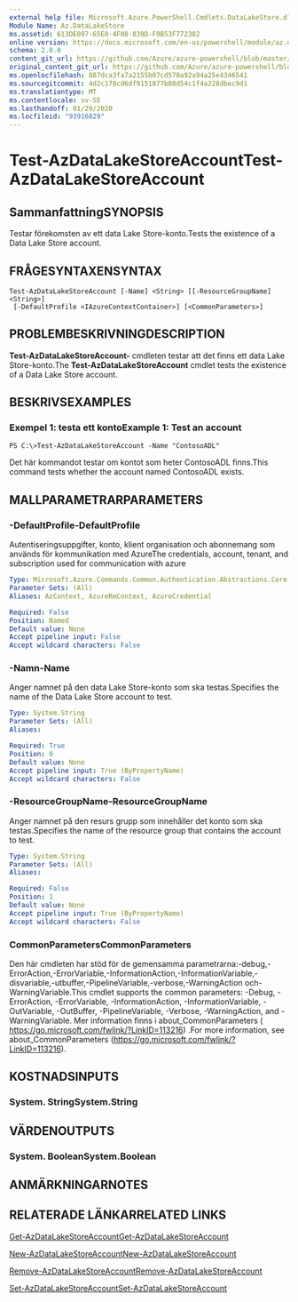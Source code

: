 ```yaml
---
external help file: Microsoft.Azure.PowerShell.Cmdlets.DataLakeStore.dll-Help.xml
Module Name: Az.DataLakeStore
ms.assetid: 613DE097-65E0-4F08-839D-F9B53F772382
online version: https://docs.microsoft.com/en-us/powershell/module/az.datalakestore/test-azdatalakestoreaccount
schema: 2.0.0
content_git_url: https://github.com/Azure/azure-powershell/blob/master/src/DataLakeStore/DataLakeStore/help/Test-AzDataLakeStoreAccount.md
original_content_git_url: https://github.com/Azure/azure-powershell/blob/master/src/DataLakeStore/DataLakeStore/help/Test-AzDataLakeStoreAccount.md
ms.openlocfilehash: 887dca3fa7a2155b07cd570a92a94a25e4346541
ms.sourcegitcommit: 4d2c178cd6df9151877b08d54c1f4a228dbec9d1
ms.translationtype: MT
ms.contentlocale: sv-SE
ms.lasthandoff: 01/29/2020
ms.locfileid: "93916829"
---
```

# <span data-ttu-id="a3da6-101">Test-AzDataLakeStoreAccount</span><span class="sxs-lookup"><span data-stu-id="a3da6-101">Test-AzDataLakeStoreAccount</span></span>

## <span data-ttu-id="a3da6-102">Sammanfattning</span><span class="sxs-lookup"><span data-stu-id="a3da6-102">SYNOPSIS</span></span>
<span data-ttu-id="a3da6-103">Testar förekomsten av ett data Lake Store-konto.</span><span class="sxs-lookup"><span data-stu-id="a3da6-103">Tests the existence of a Data Lake Store account.</span></span>

## <span data-ttu-id="a3da6-104">FRÅGESYNTAXEN</span><span class="sxs-lookup"><span data-stu-id="a3da6-104">SYNTAX</span></span>

```
Test-AzDataLakeStoreAccount [-Name] <String> [[-ResourceGroupName] <String>]
 [-DefaultProfile <IAzureContextContainer>] [<CommonParameters>]
```

## <span data-ttu-id="a3da6-105">PROBLEMBESKRIVNING</span><span class="sxs-lookup"><span data-stu-id="a3da6-105">DESCRIPTION</span></span>
<span data-ttu-id="a3da6-106">**Test-AzDataLakeStoreAccount-** cmdleten testar att det finns ett data Lake Store-konto.</span><span class="sxs-lookup"><span data-stu-id="a3da6-106">The **Test-AzDataLakeStoreAccount** cmdlet tests the existence of a Data Lake Store account.</span></span>

## <span data-ttu-id="a3da6-107">BESKRIVS</span><span class="sxs-lookup"><span data-stu-id="a3da6-107">EXAMPLES</span></span>

### <span data-ttu-id="a3da6-108">Exempel 1: testa ett konto</span><span class="sxs-lookup"><span data-stu-id="a3da6-108">Example 1: Test an account</span></span>
```
PS C:\>Test-AzDataLakeStoreAccount -Name "ContosoADL"
```

<span data-ttu-id="a3da6-109">Det här kommandot testar om kontot som heter ContosoADL finns.</span><span class="sxs-lookup"><span data-stu-id="a3da6-109">This command tests whether the account named ContosoADL exists.</span></span>

## <span data-ttu-id="a3da6-110">MALLPARAMETRAR</span><span class="sxs-lookup"><span data-stu-id="a3da6-110">PARAMETERS</span></span>

### <span data-ttu-id="a3da6-111">-DefaultProfile</span><span class="sxs-lookup"><span data-stu-id="a3da6-111">-DefaultProfile</span></span>
<span data-ttu-id="a3da6-112">Autentiseringsuppgifter, konto, klient organisation och abonnemang som används för kommunikation med Azure</span><span class="sxs-lookup"><span data-stu-id="a3da6-112">The credentials, account, tenant, and subscription used for communication with azure</span></span>

```yaml
Type: Microsoft.Azure.Commands.Common.Authentication.Abstractions.Core.IAzureContextContainer
Parameter Sets: (All)
Aliases: AzContext, AzureRmContext, AzureCredential

Required: False
Position: Named
Default value: None
Accept pipeline input: False
Accept wildcard characters: False
```

### <span data-ttu-id="a3da6-113">-Namn</span><span class="sxs-lookup"><span data-stu-id="a3da6-113">-Name</span></span>
<span data-ttu-id="a3da6-114">Anger namnet på den data Lake Store-konto som ska testas.</span><span class="sxs-lookup"><span data-stu-id="a3da6-114">Specifies the name of the Data Lake Store account to test.</span></span>

```yaml
Type: System.String
Parameter Sets: (All)
Aliases:

Required: True
Position: 0
Default value: None
Accept pipeline input: True (ByPropertyName)
Accept wildcard characters: False
```

### <span data-ttu-id="a3da6-115">-ResourceGroupName</span><span class="sxs-lookup"><span data-stu-id="a3da6-115">-ResourceGroupName</span></span>
<span data-ttu-id="a3da6-116">Anger namnet på den resurs grupp som innehåller det konto som ska testas.</span><span class="sxs-lookup"><span data-stu-id="a3da6-116">Specifies the name of the resource group that contains the account to test.</span></span>

```yaml
Type: System.String
Parameter Sets: (All)
Aliases:

Required: False
Position: 1
Default value: None
Accept pipeline input: True (ByPropertyName)
Accept wildcard characters: False
```

### <span data-ttu-id="a3da6-117">CommonParameters</span><span class="sxs-lookup"><span data-stu-id="a3da6-117">CommonParameters</span></span>
<span data-ttu-id="a3da6-118">Den här cmdleten har stöd för de gemensamma parametrarna:-debug,-ErrorAction,-ErrorVariable,-InformationAction,-InformationVariable,-disvariable,-utbuffer,-PipelineVariable,-verbose,-WarningAction och-WarningVariable.</span><span class="sxs-lookup"><span data-stu-id="a3da6-118">This cmdlet supports the common parameters: -Debug, -ErrorAction, -ErrorVariable, -InformationAction, -InformationVariable, -OutVariable, -OutBuffer, -PipelineVariable, -Verbose, -WarningAction, and -WarningVariable.</span></span> <span data-ttu-id="a3da6-119">Mer information finns i about_CommonParameters ( https://go.microsoft.com/fwlink/?LinkID=113216) .</span><span class="sxs-lookup"><span data-stu-id="a3da6-119">For more information, see about_CommonParameters (https://go.microsoft.com/fwlink/?LinkID=113216).</span></span>

## <span data-ttu-id="a3da6-120">KOSTNADS</span><span class="sxs-lookup"><span data-stu-id="a3da6-120">INPUTS</span></span>

### <span data-ttu-id="a3da6-121">System. String</span><span class="sxs-lookup"><span data-stu-id="a3da6-121">System.String</span></span>

## <span data-ttu-id="a3da6-122">VÄRDEN</span><span class="sxs-lookup"><span data-stu-id="a3da6-122">OUTPUTS</span></span>

### <span data-ttu-id="a3da6-123">System. Boolean</span><span class="sxs-lookup"><span data-stu-id="a3da6-123">System.Boolean</span></span>

## <span data-ttu-id="a3da6-124">ANMÄRKNINGAR</span><span class="sxs-lookup"><span data-stu-id="a3da6-124">NOTES</span></span>

## <span data-ttu-id="a3da6-125">RELATERADE LÄNKAR</span><span class="sxs-lookup"><span data-stu-id="a3da6-125">RELATED LINKS</span></span>

[<span data-ttu-id="a3da6-126">Get-AzDataLakeStoreAccount</span><span class="sxs-lookup"><span data-stu-id="a3da6-126">Get-AzDataLakeStoreAccount</span></span>](./Get-AzDataLakeStoreAccount.md)

[<span data-ttu-id="a3da6-127">New-AzDataLakeStoreAccount</span><span class="sxs-lookup"><span data-stu-id="a3da6-127">New-AzDataLakeStoreAccount</span></span>](./New-AzDataLakeStoreAccount.md)

[<span data-ttu-id="a3da6-128">Remove-AzDataLakeStoreAccount</span><span class="sxs-lookup"><span data-stu-id="a3da6-128">Remove-AzDataLakeStoreAccount</span></span>](./Remove-AzDataLakeStoreAccount.md)

[<span data-ttu-id="a3da6-129">Set-AzDataLakeStoreAccount</span><span class="sxs-lookup"><span data-stu-id="a3da6-129">Set-AzDataLakeStoreAccount</span></span>](./Set-AzDataLakeStoreAccount.md)


